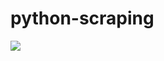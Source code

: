 # python-scraping

![](https://github.com/lbias/python-scraping/blob/master/2_use_BeautifulSoup/2_use_BeautifulSoup.png)
